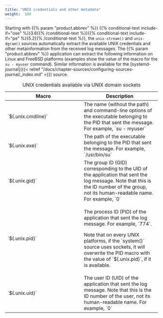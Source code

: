 ```yaml
---
title: "UNIX credentials and other metadata"
weight:  100
---
```

<!-- DISCLAIMER: This file is based on the syslog-ng Open Source Edition documentation https://github.com/balabit/syslog-ng-ose-guides/commit/2f4a52ee61d1ea9ad27cb4f3168b95408fddfdf2 and is used under the terms of The syslog-ng Open Source Edition Documentation License. The file has been modified by Axoflow. -->

Starting with {{% param "product.abbrev" %}} {{% conditional-text include-if="ose" %}}3.6{{% /conditional-text %}}{{% conditional-text include-if="pe" %}}5.2{{% /conditional-text %}}, the `unix-stream()` and `unix-dgram()` sources automatically extract the available UNIX credentials and other metainformation from the received log messages. The {{% param "product.abbrev" %}} application can extract the following information on Linux and FreeBSD platforms (examples show the value of the macro for the `su - myuser` command). Similar information is available for the [systemd-journal]({{< relref "/docs/chapter-sources/configuring-sources-journal/_index.md" >}}) source.

<table>
<caption>UNIX credentials available via UNIX domain sockets</caption>
<colgroup>
<col style="width: 50%" />
<col style="width: 50%" />
</colgroup>
<thead>
<tr class="header">
<th>Macro</th>
<th>Description</th>
</tr>
</thead>
<tbody>
<tr class="odd">
<td>`${.unix.cmdline}`</td>
<td>The name (without the path) and command-line options of the executable belonging to the PID that sent the message. For example, `su - myuser`</td>
</tr>
<tr class="even">
<td>`${.unix.exe}`</td>
<td>The path of the executable belonging to the PID that sent the message. For example, `/usr/bin/su`</td>
</tr>
<tr class="odd">
<td>`${.unix.gid}`</td>
<td>The group ID (GID) corresponding to the UID of the application that sent the log message. Note that this is the ID number of the group, not its human-readable name. For example, `0`</td>
</tr>
<tr class="even">
<td>`${.unix.pid}`</td>
<td><p>The process ID (PID) of the application that sent the log message. For example, `774`.</p>
<p>Note that on every UNIX platforms, if the `system()` source uses sockets, it will overwrite the PID macro with the value of `${.unix.pid}`, if it is available.</p></td>
</tr>
<tr class="odd">
<td>`${.unix.uid}`</td>
<td>The user ID (UID) of the application that sent the log message. Note that this is the ID number of the user, not its human-readable name. For example, `0`</td>
</tr>
</tbody>
</table>
